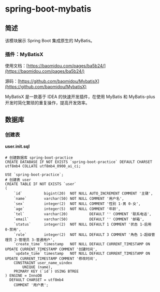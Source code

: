 # spring-boot-mybatis

## 简述

该模块展示 Spring Boot 集成原生的 MyBatis。

### 插件：MyBatisX

使用文档：[https://baomidou.com/pages/ba5b24/](https://baomidou.com/pages/ba5b24/)

源码：[https://github.com/baomidou/MybatisX](https://github.com/baomidou/MybatisX)

MyBatisX 是一款基于 IDEA 的快速开发插件，在使用 MyBatis 和 MyBatis-plus 开发时简化繁琐的重复操作，提高开发效率。

## 数据库

### 创建表

#### user.init.sql

```mysql
# 创建数据库 spring-boot-practice
CREATE DATABASE IF NOT EXISTS `spring-boot-practice` DEFAULT CHARSET utf8mb4 COLLATE utf8mb4_0900_ai_ci;

USE `spring-boot-practice`;
# 创建表 user
CREATE TABLE IF NOT EXISTS `user`
(
    `id`          bigint(20)  NOT NULL AUTO_INCREMENT COMMENT '主键',
    `name`        varchar(50) NOT NULL COMMENT '用户名',
    `sex`         integer(2)  NOT NULL COMMENT '性别 1-男 0-女',
    `age`         integer(5)  NOT NULL COMMENT '年龄',
    `tel`         varchar(20)          DEFAULT '' COMMENT '联系电话',
    `email`       varchar(50)          DEFAULT '' COMMENT '邮箱',
    `status`      integer(2)  NOT NULL DEFAULT 1 COMMENT '状态 1-启用 0-禁用',
    `role`        integer(2)  NOT NULL DEFAULT 3 COMMENT '角色 1-超级管理员 2-管理员 3-普通用户',
    `create_time` timestamp   NOT NULL DEFAULT CURRENT_TIMESTAMP ON UPDATE CURRENT_TIMESTAMP COMMENT '创建时间',
    `update_time` timestamp   NOT NULL DEFAULT CURRENT_TIMESTAMP ON UPDATE CURRENT_TIMESTAMP COMMENT '修改时间',
    CONSTRAINT user_name_uindex
        UNIQUE (name),
    PRIMARY KEY (`id`) USING BTREE
) ENGINE = InnoDB
  DEFAULT CHARSET = utf8mb4
    COMMENT '用户表';
```
